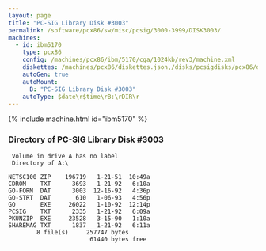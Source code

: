```yaml
---
layout: page
title: "PC-SIG Library Disk #3003"
permalink: /software/pcx86/sw/misc/pcsig/3000-3999/DISK3003/
machines:
  - id: ibm5170
    type: pcx86
    config: /machines/pcx86/ibm/5170/cga/1024kb/rev3/machine.xml
    diskettes: /machines/pcx86/diskettes.json,/disks/pcsigdisks/pcx86/diskettes.json
    autoGen: true
    autoMount:
      B: "PC-SIG Library Disk #3003"
    autoType: $date\r$time\rB:\rDIR\r
---
```


{% include machine.html id="ibm5170" %}

### Directory of PC-SIG Library Disk #3003

     Volume in drive A has no label
     Directory of A:\

    NETSC100 ZIP    196719   1-21-51  10:49a
    CDROM    TXT      3693   1-21-92   6:10a
    GO-FORM  DAT      3003  12-16-92   4:36p
    GO-STRT  DAT       610   1-06-93   4:56p
    GO       EXE     26022   1-10-92  12:14p
    PCSIG    TXT      2335   1-21-92   6:09a
    PKUNZIP  EXE     23528   3-15-90   1:10a
    SHAREMAG TXT      1837   1-21-92   6:11a
            8 file(s)     257747 bytes
                           61440 bytes free
